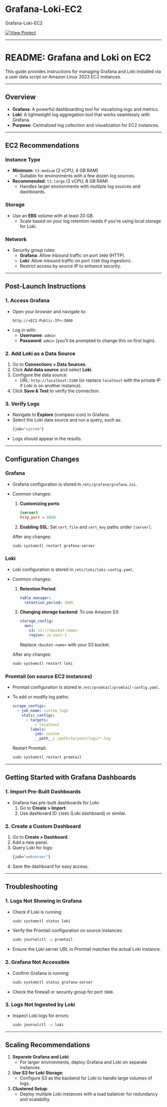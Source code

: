 # Grafana-Loki-EC2
Grafana-Loki-EC2

[![View Project](https://img.shields.io/badge/View%20Project-Click%20Here-brightgreen)](https://github.com/derrickSh43/Grafana-Loki-EC2)



---

# **README: Grafana and Loki on EC2**

This guide provides instructions for managing Grafana and Loki installed via a user data script on Amazon Linux 2023 EC2 instances.

---

## **Overview**

- **Grafana**: A powerful dashboarding tool for visualizing logs and metrics.
- **Loki**: A lightweight log aggregation tool that works seamlessly with Grafana.
- **Purpose**: Centralized log collection and visualization for EC2 instances.

---

## **EC2 Recommendations**

### **Instance Type**
- **Minimum**: `t3.medium` (2 vCPU, 4 GB RAM)
  - Suitable for environments with a few dozen log sources.
- **Recommended**: `t3.large` (2 vCPU, 8 GB RAM)
  - Handles larger environments with multiple log sources and dashboards.

### **Storage**
- Use an **EBS** volume with at least 20 GB.
  - Scale based on your log retention needs if you're using local storage for Loki.

### **Network**
- Security group rules:
  - **Grafana**: Allow inbound traffic on port `3000` (HTTP).
  - **Loki**: Allow inbound traffic on port `3100` (log ingestion).
  - Restrict access by source IP to enhance security.

---

## **Post-Launch Instructions**

### **1. Access Grafana**
- Open your browser and navigate to:
  ```
  http://<EC2-Public-IP>:3000
  ```
- Log in with:
  - **Username**: `admin`
  - **Password**: `admin` (you’ll be prompted to change this on first login).

### **2. Add Loki as a Data Source**
1. Go to **Connections > Data Sources**.
2. Click **Add data source** and select **Loki**.
3. Configure the data source:
   - URL: `http://localhost:3100` (or replace `localhost` with the private IP if Loki is on another instance).
4. Click **Save & Test** to verify the connection.

### **3. Verify Logs**
- Navigate to **Explore** (compass icon) in Grafana.
- Select the Loki data source and run a query, such as:
  ```bash
  {job="system"}
  ```
- Logs should appear in the results.

---

## **Configuration Changes**

### **Grafana**
- Grafana configuration is stored in `/etc/grafana/grafana.ini`.
- Common changes:
  1. **Customizing ports**:
     ```ini
     [server]
     http_port = 8080
     ```
  2. **Enabling SSL**:
     Set `cert_file` and `cert_key` paths under `[server]`.

   After any changes:
   ```bash
   sudo systemctl restart grafana-server
   ```

### **Loki**
- Loki configuration is stored in `/etc/loki/loki-config.yaml`.
- Common changes:
  1. **Retention Period**:
     ```yaml
     table_manager:
       retention_period: 168h
     ```
  2. **Changing storage backend**:
     To use Amazon S3:
     ```yaml
     storage_config:
       aws:
         s3: s3://<bucket-name>
         region: us-east-1
     ```
     Replace `<bucket-name>` with your S3 bucket.

   After any changes:
   ```bash
   sudo systemctl restart loki
   ```

### **Promtail (on source EC2 instances)**
- Promtail configuration is stored in `/etc/promtail/promtail-config.yaml`.
- To add or modify log paths:
  ```yaml
  scrape_configs:
    - job_name: custom_logs
      static_configs:
        - targets:
            - localhost
          labels:
            job: custom
            __path__: /path/to/your/logs/*.log
  ```

   Restart Promtail:
   ```bash
   sudo systemctl restart promtail
   ```

---

## **Getting Started with Grafana Dashboards**

### **1. Import Pre-Built Dashboards**
- Grafana has pre-built dashboards for Loki:
  1. Go to **Create > Import**.
  2. Use dashboard ID `13685` (Loki dashboard) or similar.

### **2. Create a Custom Dashboard**
1. Go to **Create > Dashboard**.
2. Add a new panel.
3. Query Loki for logs:
   ```bash
   {job="webserver"}
   ```
4. Save the dashboard for easy access.

---

## **Troubleshooting**

### **1. Logs Not Showing in Grafana**
- Check if Loki is running:
  ```bash
  sudo systemctl status loki
  ```
- Verify the Promtail configuration on source instances:
  ```bash
  sudo journalctl -u promtail
  ```
- Ensure the Loki server URL in Promtail matches the actual Loki instance.

### **2. Grafana Not Accessible**
- Confirm Grafana is running:
  ```bash
  sudo systemctl status grafana-server
  ```
- Check the firewall or security group for port `3000`.

### **3. Logs Not Ingested by Loki**
- Inspect Loki logs for errors:
  ```bash
  sudo journalctl -u loki
  ```

---

## **Scaling Recommendations**

1. **Separate Grafana and Loki**:
   - For larger environments, deploy Grafana and Loki on separate instances.
2. **Use S3 for Loki Storage**:
   - Configure S3 as the backend for Loki to handle large volumes of logs.
3. **Clustered Setup**:
   - Deploy multiple Loki instances with a load balancer for redundancy and scalability.

